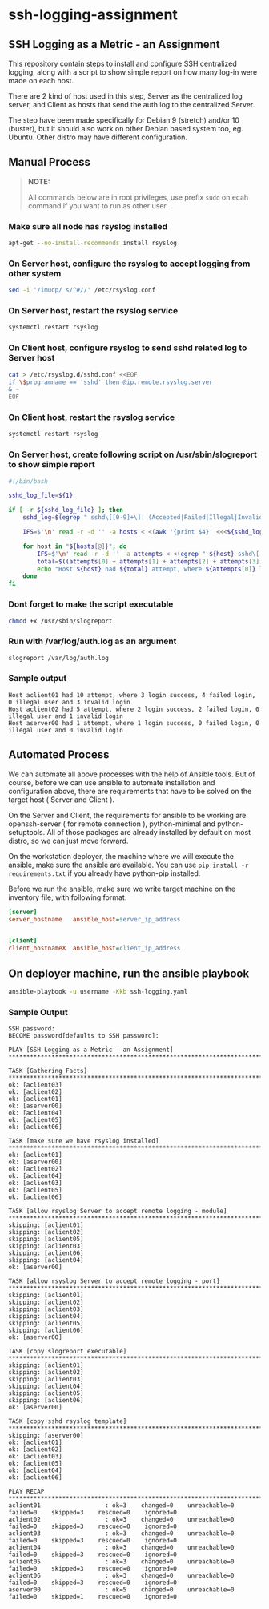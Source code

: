 # ssh-logging-assignment
## SSH Logging as a Metric - an Assignment

This repository contain steps to install and configure SSH centralized logging, along with a script to show simple report on how many log-in were made on each host.

There are 2 kind of host used in this step, Server as the centralized log server, and Client as hosts that send the auth log to the centralized Server.

The step have been made specifically for Debian 9 (stretch) and/or 10 (buster), but it should also work on other Debian based system too, eg. Ubuntu. Other distro may have different configuration.

## Manual Process

> **NOTE:**
>
> All commands below are in root privileges, use prefix `sudo` on ecah command if you want to run as other user.

### Make sure all node has rsyslog installed

```bash
apt-get --no-install-recommends install rsyslog
```

### On Server host, configure the rsyslog to accept logging from other system

```bash
sed -i '/imudp/ s/^#//' /etc/rsyslog.conf
```

### On Server host, restart the rsyslog service

```bash
systemctl restart rsyslog
```

### On Client host, configure rsyslog to send sshd related log to Server host

```bash
cat > /etc/rsyslog.d/sshd.conf <<EOF
if \$programname == 'sshd' then @ip.remote.rsyslog.server
& ~
EOF
```

### On Client host, restart the rsyslog service

```bash
systemctl restart rsyslog
```

### On Server host, create following script on /usr/sbin/slogreport to show simple report

```bash
#!/bin/bash

sshd_log_file=${1}

if [ -r ${sshd_log_file} ]; then
    sshd_log=$(egrep " sshd\[[0-9]+\]: (Accepted|Failed|Illegal|Invalid) " ${sshd_log_file})

    IFS=$'\n' read -r -d '' -a hosts < <(awk '{print $4}' <<<${sshd_log} | sort -u && printf '\0')

    for host in "${hosts[@]}"; do
        IFS=$'\n' read -r -d '' -a attempts < <(egrep " ${host} sshd\[[0-9]+\]: " <<<${sshd_log} | tee >(grep -c ": Invalid") >(grep -c ": Illegal") >(grep -c ": Failed") >(grep -c ": Accepted") >/dev/null | tee && printf '\0')
        total=$((attempts[0] + attempts[1] + attempts[2] + attempts[3]))
        echo "Host ${host} had ${total} attempt, where ${attempts[0]} login success, ${attempts[1]} failed login, ${attempts[2]} illegal user and ${attempts[3]} invalid login"
    done
fi

```

### Dont forget to make the script executable

```bash
chmod +x /usr/sbin/slogreport
```

### Run with /var/log/auth.log as an argument

```bash
slogreport /var/log/auth.log
```

### Sample output
  
```
Host aclient01 had 10 attempt, where 3 login success, 4 failed login, 0 illegal user and 3 invalid login
Host aclient02 had 5 attempt, where 2 login success, 2 failed login, 0 illegal user and 1 invalid login
Host aserver00 had 1 attempt, where 1 login success, 0 failed login, 0 illegal user and 0 invalid login
```


## Automated Process

We can automate all above processes with the help of Ansible tools. But of course, before we can use ansible to automate installation and configuration above, there are requirements that have to be solved on the target host ( Server and Client ).

On the Server and Client, the requirements for ansible to be working are openssh-server ( for remote connection ), python-minimal and python-setuptools. All of those packages are already installed by default on most distro, so we can just move forward.

On the workstation deployer, the machine where we will execute the ansible, make sure the ansible are available. You can use `pip install -r requirements.txt` if you already have python-pip installed.

Before we run the ansible, make sure we write target machine on the inventory file, with following format:

```ini
[server]
server_hostname   ansible_host=server_ip_address


[client]
client_hostnameX  ansible_host=client_ip_address

```

## On deployer machine, run the ansible playbook

```bash
ansible-playbook -u username -Kkb ssh-logging.yaml
```

### Sample Output
```
SSH password: 
BECOME password[defaults to SSH password]: 

PLAY [SSH Logging as a Metric - an Assignment] ****************************************************************************************************************************************************

TASK [Gathering Facts] ****************************************************************************************************************************************************************************
ok: [aclient03]
ok: [aclient02]
ok: [aclient01]
ok: [aserver00]
ok: [aclient04]
ok: [aclient05]
ok: [aclient06]

TASK [make sure we have rsyslog installed] ********************************************************************************************************************************************************
ok: [aclient01]
ok: [aserver00]
ok: [aclient02]
ok: [aclient04]
ok: [aclient03]
ok: [aclient05]
ok: [aclient06]

TASK [allow rsyslog Server to accept remote logging - module] *************************************************************************************************************************************
skipping: [aclient01]
skipping: [aclient02]
skipping: [aclient05]
skipping: [aclient03]
skipping: [aclient06]
skipping: [aclient04]
ok: [aserver00]

TASK [allow rsyslog Server to accept remote logging - port] ***************************************************************************************************************************************
skipping: [aclient01]
skipping: [aclient02]
skipping: [aclient03]
skipping: [aclient04]
skipping: [aclient05]
skipping: [aclient06]
ok: [aserver00]

TASK [copy slogreport executable] *****************************************************************************************************************************************************************
skipping: [aclient01]
skipping: [aclient02]
skipping: [aclient03]
skipping: [aclient04]
skipping: [aclient05]
skipping: [aclient06]
ok: [aserver00]

TASK [copy sshd rsyslog template] *****************************************************************************************************************************************************************
skipping: [aserver00]
ok: [aclient01]
ok: [aclient02]
ok: [aclient03]
ok: [aclient05]
ok: [aclient04]
ok: [aclient06]

PLAY RECAP ****************************************************************************************************************************************************************************************
aclient01                  : ok=3    changed=0    unreachable=0    failed=0    skipped=3    rescued=0    ignored=0   
aclient02                  : ok=3    changed=0    unreachable=0    failed=0    skipped=3    rescued=0    ignored=0   
aclient03                  : ok=3    changed=0    unreachable=0    failed=0    skipped=3    rescued=0    ignored=0   
aclient04                  : ok=3    changed=0    unreachable=0    failed=0    skipped=3    rescued=0    ignored=0   
aclient05                  : ok=3    changed=0    unreachable=0    failed=0    skipped=3    rescued=0    ignored=0   
aclient06                  : ok=3    changed=0    unreachable=0    failed=0    skipped=3    rescued=0    ignored=0   
aserver00                  : ok=5    changed=0    unreachable=0    failed=0    skipped=1    rescued=0    ignored=0   
```

